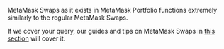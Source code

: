 MetaMask Swaps as it exists in MetaMask Portfolio functions extremely similarly to the regular MetaMask Swaps.


If we cover your query, our guides and tips on MetaMask Swaps in [this section](https://support.metamask.io/hc/sections/360012954532) will cover it.  

